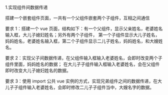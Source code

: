 1.实现组件间数据传递

搭建一个嵌套组件页面，一共有一个父组件嵌套两个子组件，互相之间通信

要求 1：搭建一个 vue 页面，结构如下：有一个父组件，显示父亲姓名，老婆姓名输入框，大儿子媳妇姓名；另外有两个子组件，
第一个子组件显示大儿子姓名，妈妈姓名，老婆姓名输入框，第二个子组件显示二儿子姓名，妈妈姓名，和大嫂姓名。

要求 2：实现父子间数据传递，在父组件输入框输入老婆姓名，会即时改变两个子组件里面，妈妈姓名的数据；
在大儿子子组件输入框输入老婆姓名，会在父组件即时改变大儿子媳妇姓名的数据。

要求 3：使用 import 公共 vue 实例的方式，实现兄弟组件之间的数据传递，在大儿子子组件输入老婆姓名，会即时修改二儿子子组件当中，大嫂名字的数据。
